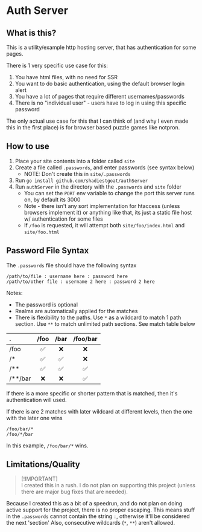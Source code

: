 # Auth Server

## What is this?

This is a utility/example http hosting server, that has authentication for some pages.

There is 1 very specific use case for this:

1. You have html files, with no need for SSR
2. You want to do basic authentication, using the default browser login alert
3. You have a lot of pages that require different usernames/passwords
4. There is no "individual user" - users have to log in using this specific password

The only actual use case for this that I can think of (and why I even made this in the first place) is for browser based puzzle games like notpron.

## How to use

1. Place your site contents into a folder called `site`
2. Create a file called `.passwords`, and enter passwords (see syntax below)
   - NOTE: Don't create this in `site/.passwords`
3. Run `go install github.com/shadiestgoat/authServer`
4. Run `authServer` in the directory with the `.passwords` and `site` folder
   - You can set the `PORT` env variable to change the port this server runs on, by default its 3000
   - Note - there isn't any sort implementation for htaccess (unless browsers implement it) or anything like that, its just a static file host w/ authentication for some files
   - If `/foo` is requested, it will attempt both `site/foo/index.html` and `site/foo.html`

## Password File Syntax

The `.passwords` file should have the following syntax

```
/path/to/file : username here : password here
/path/to/other file : username 2 here : password 2 here
```

Notes:

- The password is optional
- Realms are automatically applied for the matches
- There is flexibility to the paths. Use `*` as a wildcard to match 1 path section. Use `**` to match unlimited path sections. See match table below

| .       | /foo  | /bar  | /foo/bar |
| :------ | :---: | :---: | :------: |
| /foo    |   ✅   |  :x:  |   :x:    |
| /*      |   ✅   |   ✅   |   :x:    |
| /**     |   ✅   |   ✅   |    ✅     |
| /**/bar |  :x:  |  :x:  |    ✅     |

If there is a more specific or shorter pattern that is matched, then it's authentication will used.

If there is are 2 matches with later wildcard at different levels, then the one with the later one wins

```
/foo/bar/*
/foo/*/bar
```

In this example, `/foo/bar/*` wins.

## Limitations/Quality

> [!IMPORTANT]\
> I created this in a rush. I do not plan on supporting this project (unless there are major bug fixes that are needed).

Because I created this as a bit of a speedrun, and do not plan on doing active support for the project, there is no proper escaping. This means stuff in the `.passwords` cannot contain the string ` : `, otherwise it'll be considered the next 'section'
Also, consecutive wildcards (`*`, `**`) aren't allowed.

